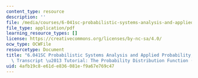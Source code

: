 ```yaml
---
content_type: resource
description: ''
file: /media/courses/6-041sc-probabilistic-systems-analysis-and-applied-probability-fall-2013/4afb19c8e61de836081ef9a67e769c47_MIT6_041SCF13_The_PDF_of_X_300k.pdf
file_type: application/pdf
learning_resource_types: []
license: https://creativecommons.org/licenses/by-nc-sa/4.0/
ocw_type: OCWFile
resourcetype: Document
title: "6.041SC Probabilistic Systems Analysis and Applied Probability, Fall 2013\
  \ Transcript \u2013 Tutorial: The Probability Distribution Function (PDF) of [X]"
uid: 4afb19c8-e61d-e836-081e-f9a67e769c47
---
```

